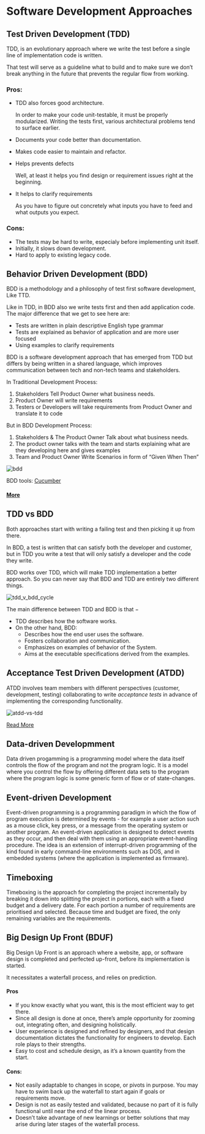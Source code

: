 # Software Development Approaches
## Test Driven Development (TDD)
TDD, is an evolutionary approach where we write the test before a single line of implementation code is written.

That test will serve as a guideline what to build and to make sure we don’t break anything in the future that prevents the regular flow from working.

### Pros:
* TDD also forces good architecture.

    In order to make your code unit-testable, it must be properly modularized. Writing the tests first, various architectural problems tend to surface earlier.

* Documents your code better than documentation.
* Makes code easier to maintain and refactor.
* Helps prevents defects

    Well, at least it helps you find design or requirement issues right at the beginning.

* It helps to clarify requirements

    As you have to figure out concretely what inputs you have to feed and what outputs you expect.

### Cons:
* The tests may be hard to write, especialy before implementing unit itself.
* Initially, it slows down development.
* Hard to apply to existing legacy code.

## Behavior Driven Development (BDD)
BDD is a methodology and a philosophy of test first software development, Like TTD.

Like in TDD, in BDD also we write tests first and then add application code. The major difference that we get to see here are:
* Tests are written in plain descriptive English type grammar
* Tests are explained as behavior of application and are more user focused
* Using examples to clarify requirements

BDD is a software development approach that has emerged from TDD but differs by being written in a shared language, which improves communication between tech and non-tech teams and stakeholders.

In Traditional Development Process:
1. Stakeholders Tell Product Owner what business needs.
2. Product Owner will write requirements
3. Testers or Developers will take requirements from Product Owner and translate it to code

But in BDD Development Process:
1. Stakeholders & The Product Owner Talk about what business needs.
2. The product owner talks with the team and starts explaining what are they developing here and gives examples
3. Team and Product Owner Write Scenarios in form of “Given When Then”

![bdd](./images/bdd.png)

BDD tools: [Cucumber](https://cucumber.io/docs/guides/browser-automation/)

#### [More](https://www.youtube.com/watch?v=4QFYTQy47yA)

## TDD vs BDD
Both approaches start with writing a failing test and then picking it up from there.

In BDD, a test is written that can satisfy both the developer and customer, but in TDD you write a test that will only satisfy a developer and the code they write.

BDD works over TDD, which will make TDD implementation a better approach. So you can never say that BDD and TDD are entirely two different things.

![tdd_v_bdd_cycle](./images/tdd_v_bdd_cycle.png)

The main difference between TDD and BDD is that −
* TDD describes how the software works.
* On the other hand, BDD:
    * Describes how the end user uses the software.
    * Fosters collaboration and communication.
    * Emphasizes on examples of behavior of the System.
    * Aims at the executable specifications derived from the examples.

## Acceptance Test Driven Development (ATDD)
ATDD involves team members with different perspectives (customer, development, testing) collaborating to write _acceptance tests_ in advance of implementing the corresponding functionality.

![atdd-vs-tdd](./images/atdd-vs-tdd.png)

[Read More](https://www.hindsightsoftware.com/blog/tdd-vs-bdd)

## Data-driven Developmment
Data driven progamming is a programming model where the data itself controls the flow of the program and not the program logic. It is a model where you control the flow by offering different data sets to the program where the program logic is some generic form of flow or of state-changes.

## Event-driven Development
Event-driven programming is a programming paradigm in which the flow of program execution is determined by events - for example a user action such as a mouse click, key press, or a message from the operating system or another program. An event-driven application is designed to detect events as they occur, and then deal with them using an appropriate event-handling procedure. The idea is an extension of interrupt-driven programming of the kind found in early command-line environments such as DOS, and in embedded systems (where the application is implemented as firmware).

## Timeboxing
Timeboxing is the approach for completing the project incrementally by breaking it down into splitting the project in portions, each with a fixed budget and a delivery date. For each portion a number of requirements are prioritised and selected. Because time and budget are fixed, the only remaining variables are the requirements.

## Big Design Up Front (BDUF)
Big Design Up Front is an approach where a website, app, or software design is completed and perfected up-front, before its implementation is started.

It necessitates a waterfall process, and relies on prediction.

#### Pros
* If you know exactly what you want, this is the most efficient way to get there.
* Since all design is done at once, there’s ample opportunity for zooming out, integrating often, and designing holistically.
* User experience is designed and refined by designers, and that design documentation dictates the functionality for engineers to develop. Each role plays to their strengths.
* Easy to cost and schedule design, as it’s a known quantity from the start.

#### Cons:
* Not easily adaptable to changes in scope, or pivots in purpose. You may have to swim back up the waterfall to start again if goals or requirements move.
* Design is not as easily tested and validated, because no part of it is fully functional until near the end of the linear process.
* Doesn’t take advantage of new learnings or better solutions that may arise during later stages of the waterfall process.



